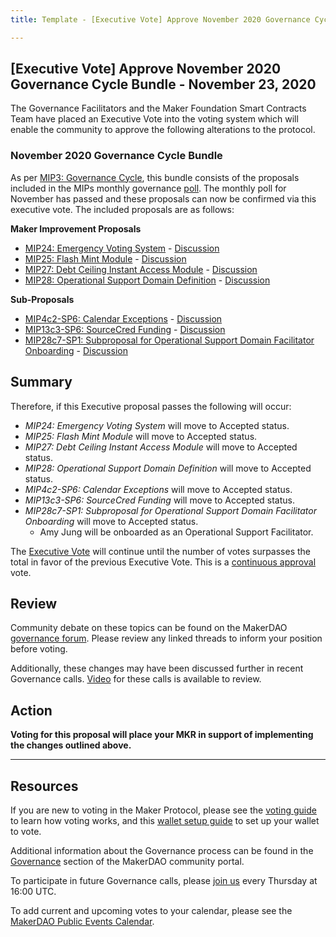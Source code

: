 ```yaml
---
title: Template - [Executive Vote] Approve November 2020 Governance Cycle Bundle - November 23, 2020

---
```

## [Executive Vote] Approve November 2020 Governance Cycle Bundle - November 23, 2020

The Governance Facilitators and the Maker Foundation Smart Contracts Team have placed an Executive Vote into the voting system which will enable the community to approve the following alterations to the protocol.

###  November 2020 Governance Cycle Bundle

As per [MIP3: Governance Cycle](https://github.com/makerdao/mips/blob/master/MIP3/mip3.md), this bundle consists of the proposals included in the MIPs monthly governance [poll](https://vote.makerdao.com/polling/QmWaNdbq?network=mainnet#poll-detail). The monthly poll for November has passed and these proposals can now be confirmed via this executive vote. The included proposals are as follows:

**Maker Improvement Proposals**  

- [MIP24: Emergency Voting System](https://github.com/makerdao/mips/blob/formal-submission/MIP24/mip24.md) - [Discussion](https://forum.makerdao.com/t/mip24-emergency-voting-system-replaces-mip-5/4009)
- [MIP25: Flash Mint Module](https://github.com/makerdao/mips/blob/formal-submission/MIP25/mip25.md) - [Discussion](https://forum.makerdao.com/t/mip25-flash-mint-module/4400)
- [MIP27: Debt Ceiling Instant Access Module](https://github.com/makerdao/mips/blob/formal-submission/MIP27/mip27.md) - [Discussion](https://forum.makerdao.com/t/mip27-debt-ceiling-instant-access-module/4625)
- [MIP28: Operational Support Domain Definition](https://github.com/makerdao/mips/blob/formal-submission/MIP28/mip28.md) - [Discussion](https://forum.makerdao.com/t/mip28-operational-support-domain-definition/4627)

**Sub-Proposals**  

- [MIP4c2-SP6: Calendar Exceptions](https://github.com/makerdao/mips/blob/formal-submission/MIP4/MIP4c2-Subproposals/MIP4c2-SP6.md) - [Discussion](https://forum.makerdao.com/t/mip4c2-sp6-calendar-exceptions/4546)
- [MIP13c3-SP6: SourceCred Funding](https://github.com/makerdao/mips/blob/formal-submission/MIP13/MIP13c3-Subproposals/MIP13c3-SP6.md) - [Discussion](https://forum.makerdao.com/t/mip13c3-sp6-sourcecred-funding/4545)
- [MIP28c7-SP1: Subproposal for Operational Support Domain Facilitator Onboarding](https://github.com/makerdao/mips/blob/formal-submission/MIP28/MIP28c7-Subproposals/MIP28c7-SP1.md) - [Discussion](https://forum.makerdao.com/t/mip28c7-sp1-subproposal-for-operational-support-domain-facilitator-onboarding/4628)

## Summary

Therefore, if this Executive proposal passes the following will occur:
* *MIP24: Emergency Voting System* will move to Accepted status.
* *MIP25: Flash Mint Module* will move to Accepted status.
* *MIP27: Debt Ceiling Instant Access Module* will move to Accepted status.
* *MIP28: Operational Support Domain Definition* will move to Accepted status.
* *MIP4c2-SP6: Calendar Exceptions* will move to Accepted status.
* *MIP13c3-SP6: SourceCred Funding* will move to Accepted status.
* *MIP28c7-SP1: Subproposal for Operational Support Domain Facilitator Onboarding* will move to Accepted status.
	* Amy Jung will be onboarded as an Operational Support Facilitator. 

The [Executive Vote](https://community-development.makerdao.com/en/learn/governance/on-chain-gov) will continue until the number of votes surpasses the total in favor of the previous Executive Vote. This is a [continuous approval](https://community-development.makerdao.com/en/learn/governance/how-voting-works) vote.

## Review

Community debate on these topics can be found on the MakerDAO [governance forum](https://forum.makerdao.com/). Please review any linked threads to inform your position before voting.

Additionally, these changes may have been discussed further in recent Governance calls. [Video](https://www.youtube.com/playlist?list=PLLzkWCj8ywWNq5-90-Id6VPSsrk4OWVan) for these calls is available to review.

## Action

**Voting for this proposal will place your MKR in support of implementing the changes outlined above.**

---

## Resources

If you are new to voting in the Maker Protocol, please see the [voting guide](https://community-development.makerdao.com/en/learn/governance/how-voting-works/) to learn how voting works, and this [wallet setup guide](https://community-development.makerdao.com/en/learn/governance/voting-setup/) to set up your wallet to vote.

Additional information about the Governance process can be found in the [Governance](https://community-development.makerdao.com/en/learn/governance) section of the MakerDAO community portal.

To participate in future Governance calls, please [join us](https://github.com/makerdao/community/tree/master/governance/governance-and-risk-meetings) every Thursday at 16:00 UTC.

To add current and upcoming votes to your calendar, please see the [MakerDAO Public Events Calendar](https://calendar.google.com/calendar/embed?src=makerdao.com_3efhm2ghipksegl009ktniomdk%40group.calendar.google.com&ctz=UTC&mode=week&showCalendars=0&showPrint=0).

